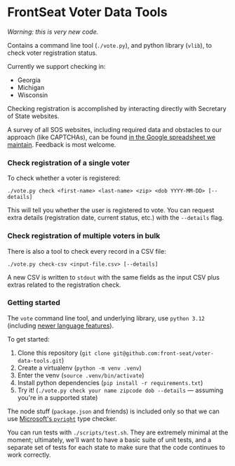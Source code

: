 # FrontSeat Voter Data Tools

_Warning: this is very new code._

Contains a command line tool (`./vote.py`), and python library (`vlib`), to check voter registration status.

Currently we support checking in:

- Georgia
- Michigan
- Wisconsin

Checking registration is accomplished by interacting directly with Secretary of State websites.

A survey of all SOS websites, including required data and obstacles to our approach (like CAPTCHAs), can be found [in the Google spreadsheet we maintain](https://docs.google.com/spreadsheets/d/1tKDhmv0LFo-gAGcUODa7qdNVBWDP5mmyyMvjRe4Tgwo/). Feedback is most welcome.

### Check registration of a single voter

To check whether a voter is registered:

```
./vote.py check <first-name> <last-name> <zip> <dob YYYY-MM-DD> [--details]
```

This will tell you whether the user is registered to vote. You can request extra details (registration date, current status, etc.) with the `--details` flag.

### Check registration of multiple voters in bulk

There is also a tool to check every record in a CSV file:

```
./vote.py check-csv <input-file.csv> [--details]
```

A new CSV is written to `stdout` with the same fields as the input CSV plus extras related to the registration check.

### Getting started

The `vote` command line tool, and underlying library, use `python 3.12` (including [newer language features](https://peps.python.org/pep-0695/)).

To get started:

1. Clone this repository (`git clone git@github.com:front-seat/voter-data-tools.git`)
2. Create a virtualenv (`python -m venv .venv`)
3. Enter the venv (`source .venv/bin/activate`)
4. Install python dependencies (`pip install -r requirements.txt`)
5. Try it! (`./vote.py check your name zipcode dob --details` &mdash; assuming you're in a supported state)

The node stuff (`package.json` and friends) is included only so that we can use [Microsoft's `pyright`](https://github.com/microsoft/pyright) type checker.

You can run tests with `./scripts/test.sh`. They are extremely minimal at the moment; ultimately, we'll want to have a basic suite of unit tests, and a separate set of tests for each state to make sure that the code continues to work correctly.
